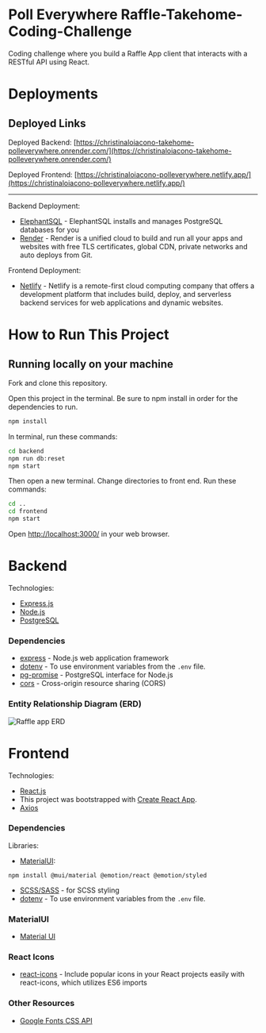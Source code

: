 # Poll Everywhere Raffle-Takehome-Coding-Challenge

Coding challenge where you build a Raffle App client that interacts with a RESTful API using React.

# Deployments
## Deployed Links
Deployed Backend: [https://christinaloiacono-takehome-polleverywhere.onrender.com/](https://christinaloiacono-takehome-polleverywhere.onrender.com/)

Deployed Frontend: [https://christinaloiacono-polleverywhere.netlify.app/](https://christinaloiacono-polleverywhere.netlify.app/)

---
Backend Deployment:
- [ElephantSQL](https://www.elephantsql.com/) - ElephantSQL installs and manages PostgreSQL databases for you
- [Render](https://dashboard.render.com/) - Render is a unified cloud to build and run all your apps and websites with free TLS certificates, global CDN, private networks and auto deploys from Git.

Frontend Deployment:
- [Netlify](https://www.netlify.com/) - Netlify is a remote-first cloud computing company that offers a development platform that includes build, deploy, and serverless backend services for web applications and dynamic websites.

# How to Run This Project

## Running locally on your machine

Fork and clone this repository.

Open this project in the terminal. Be sure to npm install in order for the dependencies to run.

```bash
npm install
```
In terminal, run these commands:
```bash
cd backend
npm run db:reset
npm start
```
Then open a new terminal. Change directories to front end. Run these commands:
```bash
cd ..
cd frontend
npm start
```
Open [http://localhost:3000/](http://localhost:3000/) in your web browser.

# Backend

Technologies: 
- [Express.js](https://expressjs.com)
- [Node.js](https://nodejs.org/en/docs)
- [PostgreSQL](https://www.postgresql.org/)
 
### Dependencies
- [express](https://expressjs.com) - Node.js web application framework
- [dotenv](https://www.npmjs.com/package/dotenv) - To use environment variables from the `.env` file.
- [pg-promise](https://www.npmjs.com/package/pg-promise) - PostgreSQL interface for Node.js
- [cors](https://www.npmjs.com/package/cors) - Cross-origin resource sharing (CORS)

### Entity Relationship Diagram (ERD)
![Raffle app ERD](https://github.com/christina-ml/christinaloiacono-takehome-polleverywhere/assets/65386414/3077325d-fe06-41b8-883c-87fb7a25fc92)


# Frontend

Technologies: 
- [React.js](https://react.dev)
- This project was bootstrapped with [Create React App](https://github.com/facebook/create-react-app).
- [Axios](https://axios-http.com/docs/intro)

### Dependencies
Libraries:
- [MaterialUI](https://mui.com/):
```
npm install @mui/material @emotion/react @emotion/styled
```
- [SCSS/SASS](https://sass-lang.com/install/) - for SCSS styling
- [dotenv](https://www.npmjs.com/package/dotenv) - To use environment variables from the `.env` file.

### MaterialUI
- [Material UI](https://mui.com/material-ui/getting-started/)

### React Icons
- [react-icons](https://react-icons.github.io/react-icons) - Include popular icons in your React projects easily with react-icons, which utilizes ES6 imports

### Other Resources
- [Google Fonts CSS API](https://fonts.google.com/)
